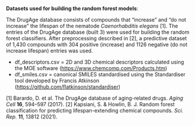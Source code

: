 **Datasets used for building the random forest models**:

The DrugAge database consists of compounds that “increase” and “do not increase” the lifespan of the nematode *Caenorhabditis elegans* [1]. The entries of the DrugAge database (built 3) were used for building the random forest classifiers. After preprocessing described in [2],  a predictive dataset of 1,430 compounds with 304 positive (increase) and 1126 negative (do not increase lifespan) entries was used. 

- df_descriptors.csv = 2D and 3D chemical descriptors calculated using the MOE software  (https://www.chemcomp.com/Products.htm) 
- df_smiles.csv = canonical SMILES standardised using the Standardiser tool developed by Francis Atkinson (https://github.com/flatkinson/standardiser)

[1] Barardo, D. et al. The DrugAge database of aging-related drugs. *Aging Cell* **16**, 594–597 (2017).
[2] Kapsiani, S. & Howlin, B. J. Random forest classification for predicting lifespan-extending chemical compounds. *Sci. Rep.* **11**, 13812 (2021).
